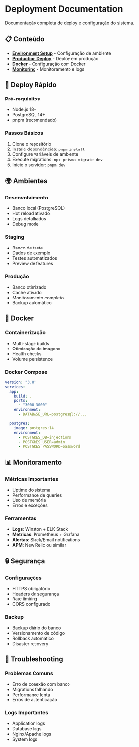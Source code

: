 # Deployment Documentation

Documentação completa de deploy e configuração do sistema.

## 📋 Conteúdo

- **[Environment Setup](./environment-setup.md)** - Configuração de ambiente
- **[Production Deploy](./production-deploy.md)** - Deploy em produção
- **[Docker](./docker.md)** - Configuração com Docker
- **[Monitoring](./monitoring.md)** - Monitoramento e logs

## 🚀 Deploy Rápido

### Pré-requisitos

- Node.js 18+
- PostgreSQL 14+
- pnpm (recomendado)

### Passos Básicos

1. Clone o repositório
2. Instale dependências: `pnpm install`
3. Configure variáveis de ambiente
4. Execute migrations: `npx prisma migrate dev`
5. Inicie o servidor: `pnpm dev`

## 🌍 Ambientes

### Desenvolvimento

- Banco local (PostgreSQL)
- Hot reload ativado
- Logs detalhados
- Debug mode

### Staging

- Banco de teste
- Dados de exemplo
- Testes automatizados
- Preview de features

### Produção

- Banco otimizado
- Cache ativado
- Monitoramento completo
- Backup automático

## 🐳 Docker

### Containerização

- Multi-stage builds
- Otimização de imagens
- Health checks
- Volume persistence

### Docker Compose

```yaml
version: "3.8"
services:
  app:
    build: .
    ports:
      - "3000:3000"
    environment:
      - DATABASE_URL=postgresql://...

  postgres:
    image: postgres:14
    environment:
      - POSTGRES_DB=injections
      - POSTGRES_USER=admin
      - POSTGRES_PASSWORD=password
```

## 📊 Monitoramento

### Métricas Importantes

- Uptime do sistema
- Performance de queries
- Uso de memória
- Erros e exceções

### Ferramentas

- **Logs**: Winston + ELK Stack
- **Métricas**: Prometheus + Grafana
- **Alertas**: Slack/Email notifications
- **APM**: New Relic ou similar

## 🔒 Segurança

### Configurações

- HTTPS obrigatório
- Headers de segurança
- Rate limiting
- CORS configurado

### Backup

- Backup diário do banco
- Versionamento de código
- Rollback automático
- Disaster recovery

## 🚨 Troubleshooting

### Problemas Comuns

- Erro de conexão com banco
- Migrations falhando
- Performance lenta
- Erros de autenticação

### Logs Importantes

- Application logs
- Database logs
- Nginx/Apache logs
- System logs
